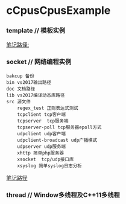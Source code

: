 # cCpusCpusExample
### template  // 模板实例
[笔记路径:](https://app.yinxiang.com/shard/s60/nl/10766490/d7c4a949-f574-423b-baed-50274493e966)
	
### socket // 网络编程实例
    bakcup 备份
	bin vs2017输出路径
	doc 文档路径
	lib vs2017编译动态库路径
	src 源文件
		regex_test 正则表达式测试
		tcpclient tcp客户端
		tcpserver  tcp服务端
		tcpserver-poll tcp服务器epoll方式
		udpclient udp客户端
		udpclient-broadcast udp广播模式
		udpserver udp服务端
		xhttp 简单php服务器
		xsocket  tcp/udp接口库
		xsyslog 简单syslog日志分析
[笔记路径](https://app.yinxiang.com/shard/s60/nl/10766490/0d2bf298-9137-4e01-8b33-8ce666931d4d)
		
### thread // Window多线程及C++11多线程